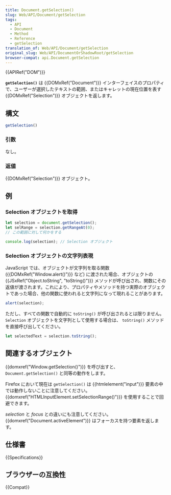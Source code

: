 ```yaml
---
title: Document.getSelection()
slug: Web/API/Document/getSelection
tags:
  - API
  - Document
  - Method
  - Reference
  - getSelection
translation_of: Web/API/Document/getSelection
original_slug: Web/API/DocumentOrShadowRoot/getSelection
browser-compat: api.Document.getSelection
---
```

{{APIRef("DOM")}}

**`getSelection()`** は {{DOMxRef("Document")}} インターフェイスのプロパティで、ユーザーが選択したテキストの範囲、またはキャレットの現在位置を表す {{DOMxRef("Selection")}} オブジェクトを返します。

## 構文

```js
getSelection()
```

### 引数

なし。

### 返値

{{DOMxRef("Selection")}} オブジェクト。

## 例

### Selection オブジェクトを取得

```js
let selection = document.getSelection();
let selRange = selection.getRangeAt(0);
// この範囲に対して何かをする

console.log(selection); // Selection オブジェクト
```

### Selection オブジェクトの文字列表現

JavaScript では、オブジェクトが文字列を取る関数 ({{DOMxRef("Window.alert()")}} など) に渡された場合、オブジェクトの {{JSxRef("Object.toString", "toString()")}} メソッドが呼び出され、関数にその返値が渡されます。これにより、プロパティやメソッドを持つ実際のオブジェクトであった場合、他の関数に使われると文字列になって現れることがあります。

```js
alert(selection);
```

ただし、すべての関数で自動的に `toString()` が呼び出されるとは限りません。 `Selection` オブジェクトを文字列として使用する場合は、 `toString()` メソッドを直接呼び出してください。

```js
let selectedText = selection.toString();
```

## 関連するオブジェクト

{{domxref("Window.getSelection()")}} を呼び出すと、 `Document.getSelection()` と同等の動作をします。

Firefox において現在は `getSelection()` は {{htmlelement("input")}} 要素の中では動作しないことに注意してください。 {{domxref("HTMLInputElement.setSelectionRange()")}} を使用することで回避できます。

_selection_ と _focus_ との違いにも注意してください。 {{domxref("Document.activeElement")}} はフォーカスを持つ要素を返します。

## 仕様書

{{Specifications}}

## ブラウザーの互換性

{{Compat}}

